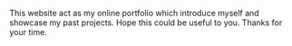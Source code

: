 This website act as my online portfolio which introduce myself and showcase my past projects. Hope this could be useful to you. Thanks for your time.
